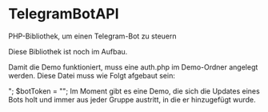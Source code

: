 # TelegramBotAPI

PHP-Bibliothek, um einen Telegram-Bot zu steuern

Diese Bibliothek ist noch im Aufbau. 

Damit die Demo funktioniert, muss eine auth.php im Demo-Ordner angelegt werden. Diese Datei muss wie Folgt afgebaut sein:
<?php
$botName = "<botUserame>";
$botToken = "<botToken>";

Im Moment gibt es eine Demo, die sich die Updates eines Bots holt und immer aus jeder Gruppe austritt, in die er hinzugefügt wurde. 
